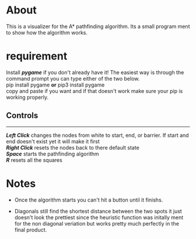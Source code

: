 # About
This is a visualizer for the A* pathfinding algorithm. Its a small program ment to show how the algorithm works.

# requirement
Install ***pygame*** if you don't already have it! The easiest way is through the command prompt you can type either of the two below.
<br>
pip install pygame **or** pip3 install pygame
<br>
copy and paste if you want and if that doesn't work make sure your pip is working properly.

## Controls
<hr>

***Left Click*** changes the nodes from white to start, end, or barrier. If start and end doesn't exist yet it will make it first
<br>
***Right Click*** resets the nodes back to there default state
<br>
***Space*** starts the pathfinding algorithm
<br>
***R*** resets all the squares
# Notes
- Once the algorithm starts you can't hit a button until it finishs. 

- Diagonals still find the shortest distance between the two spots it just doesn't look the prettiest since the heuristic function was initally ment for the non diagonal veriation but works pretty much perfectly in the final product.